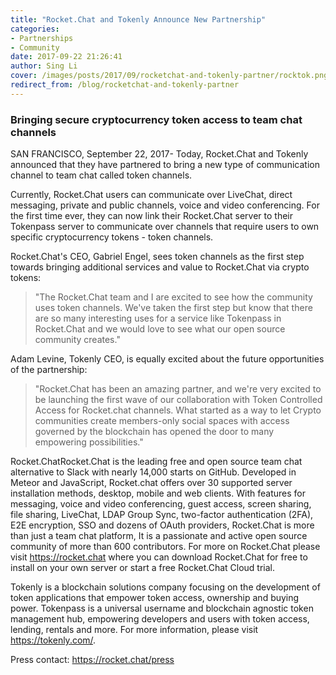 ```yaml
---
title: "Rocket.Chat and Tokenly Announce New Partnership"
categories:
- Partnerships
- Community
date: 2017-09-22 21:26:41
author: Sing Li
cover: /images/posts/2017/09/rocketchat-and-tokenly-partner/rocktok.png
redirect_from: /blog/rocketchat-and-tokenly-partner
---
```


### Bringing secure cryptocurrency token access to team chat channels

SAN FRANCISCO, September 22, 2017- Today, Rocket.Chat and Tokenly announced that they have partnered to bring a new type of communication channel to team chat called token channels.

Currently, Rocket.Chat users can communicate over LiveChat, direct messaging, private and public channels, voice and video conferencing. For the first time ever, they can now link their Rocket.Chat server to their Tokenpass server to communicate over channels that require users to own specific cryptocurrency tokens - token channels.

Rocket.Chat's CEO, Gabriel Engel, sees token channels as the first step towards bringing additional services and value to Rocket.Chat via crypto tokens:

> "The Rocket.Chat team and I are excited to see how the community uses token channels. We've taken the first step but know that there are so many interesting uses for a service like Tokenpass in Rocket.Chat and we would love to see what our open source community creates."

Adam Levine, Tokenly CEO, is equally excited about the future opportunities of the partnership:

> "Rocket.Chat has been an amazing partner, and we're very excited to be launching the first wave of our collaboration with Token Controlled Access for Rocket.chat channels. What started as a way to let Crypto communities create members-only social spaces with access governed by the blockchain has opened the door to many empowering possibilities."

Rocket.ChatRocket.Chat is the leading free and open source team chat alternative to Slack with nearly 14,000 starts on GitHub. Developed in Meteor and JavaScript, Rocket.chat offers over 30 supported server installation methods, desktop, mobile and web clients. With features for messaging, voice and video conferencing, guest access, screen sharing, file sharing, LiveChat, LDAP Group Sync, two-factor authentication (2FA), E2E encryption, SSO and dozens of OAuth providers, Rocket.Chat is more than just a team chat platform, It is a passionate and active open source community of more than 600 contributors. For more on Rocket.Chat please visit <a href="https://rocket.chat" style="text-decoration-;">https://rocket.chat</a> where you can download Rocket.Chat for free to install on your own server or start a free Rocket.Chat Cloud trial.

Tokenly is a blockchain solutions company focusing on the development of token applications that empower token access, ownership and buying power. Tokenpass is a universal username and blockchain agnostic token management hub, empowering developers and users with token access, lending, rentals and more. For more information, please visit <a href="https://tokenly.com/" style="text-decoration-;">https://tokenly.com/</a>.

Press contact: <a href="https://rocket.chat/press">https://rocket.chat/press</a>
